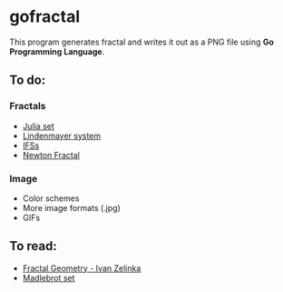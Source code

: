 # gofractal

This program generates fractal and writes it out as a PNG file using **Go Programming Language**.

## To do:
 
### Fractals

* [Julia set](https://en.wikipedia.org/wiki/Julia_set)
* [Lindenmayer system](https://en.wikipedia.org/wiki/L-system)
* [IFSs](https://en.wikipedia.org/wiki/Iterated_function_system)
* [Newton Fractal](https://en.wikipedia.org/wiki/Newton_fractal)

### Image 

* Color schemes
* More image formats (.jpg)
* GIFs

## To read:

- [Fractal Geometry - Ivan Zelinka](http://dataanalysis.vsb.cz/data/Vyuka/NAVY/FractalGeometryTEA.pdf)
- [Madlebrot set](https://www.math.univ-toulouse.fr/~cheritat/wiki-draw/index.php/Mandelbrot_set)
